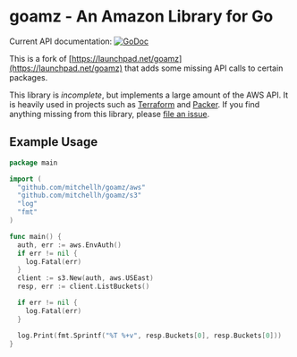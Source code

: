 # goamz - An Amazon Library for Go 

Current API documentation: [![GoDoc](http://img.shields.io/badge/go-documentation-blue.svg?style=flat-square)](https://godoc.org/github.com/mitchellh/goamz)

This is a fork of [https://launchpad.net/goamz](https://launchpad.net/goamz)
that adds some missing API calls to certain packages.

This library is *incomplete*, but implements a large amount of the AWS API.
It is heavily used in projects such as
[Terraform](https://github.com/hashicorp/terraform) and
[Packer](https://github.com/mitchellh/packer). 
If you find anything missing from this library, 
please [file an issue](https://github.com/mitchellh/goamz).

## Example Usage

```go
package main

import (
  "github.com/mitchellh/goamz/aws"
  "github.com/mitchellh/goamz/s3"
  "log"
  "fmt"
)

func main() {
  auth, err := aws.EnvAuth()
  if err != nil {
    log.Fatal(err)
  }
  client := s3.New(auth, aws.USEast)
  resp, err := client.ListBuckets()

  if err != nil {
    log.Fatal(err)
  }

  log.Print(fmt.Sprintf("%T %+v", resp.Buckets[0], resp.Buckets[0]))
}
```
